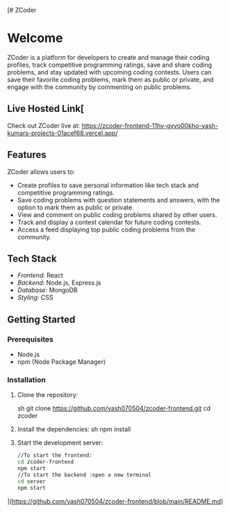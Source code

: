 [# ZCoder
# Welcome
ZCoder is a platform for developers to create and manage their coding profiles, track competitive programming ratings, save and share coding problems, and stay updated with upcoming coding contests. Users can save their favorite coding problems, mark them as public or private, and engage with the community by commenting on public problems.

## Live Hosted Link[
Check out ZCoder live at: https://zcoder-frontend-11hv-gyvo00kho-yash-kumars-projects-01acef68.vercel.app/

## Features

ZCoder allows users to:
- Create profiles to save personal information like tech stack and competitive programming ratings.
- Save coding problems with question statements and answers, with the option to mark them as public or private.
- View and comment on public coding problems shared by other users.
- Track and display a contest calendar for future coding contests.
- Access a feed displaying top public coding problems from the community.

## Tech Stack

- *Frontend:* React
- *Backend:* Node.js, Express.js
- *Database:* MongoDB 
- *Styling:* CSS

## Getting Started

### Prerequisites

- Node.js
- npm (Node Package Manager)

### Installation

1. Clone the repository:

   sh
   git clone https://github.com/yash070504/zcoder-frontend.git
   cd zcoder
2. Install the dependencies:
   sh
   npm install
3. Start the development server:
    ```sh
    //To start the frontend:
    cd zcoder-frontend
    npm start
    //To start the backend :open a new terminal
    cd server
    npm start
](https://github.com/yash070504/zcoder-frontend/blob/main/README.md)
